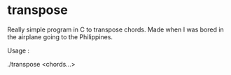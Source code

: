 # transpose
Really simple program in C to transpose chords. Made when I was bored in the airplane going to the Philippines.

Usage :

./transpose <orig key> <dest key> <chords...>
